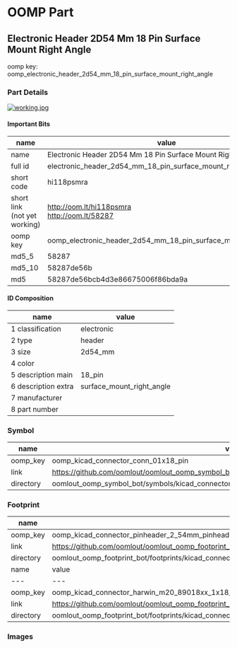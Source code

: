 # OOMP Part  
## Electronic Header 2D54 Mm 18 Pin Surface Mount Right Angle  
  
oomp key: oomp_electronic_header_2d54_mm_18_pin_surface_mount_right_angle  
  
### Part Details  
  
[![working.jpg](working_600.jpg)](working.jpg)  
  
#### Important Bits  
| name | value | 
| --- | --- | 
| name | Electronic Header 2D54 Mm 18 Pin Surface Mount Right Angle | 
| full id | electronic_header_2d54_mm_18_pin_surface_mount_right_angle | 
| short code | hi118psmra | 
| short link<br>(not yet working) | http://oom.lt/hi118psmra<br>http://oom.lt/58287 | 
| oomp key | oomp_electronic_header_2d54_mm_18_pin_surface_mount_right_angle | 
| md5_5 | 58287 | 
| md5_10 | 58287de56b | 
| md5 | 58287de56bcb4d3e86675006f86bda9a | 
#### ID Composition  
| name | value | 
| --- | --- | 
| 1 classification | electronic | 
| 2 type | header | 
| 3 size | 2d54_mm | 
| 4 color |  | 
| 5 description main | 18_pin | 
| 6 description extra | surface_mount_right_angle | 
| 7 manufacturer |  | 
| 8 part number |  | 
### Symbol  
| name | value | 
| --- | --- | 
| oomp_key | oomp_kicad_connector_conn_01x18_pin | 
| link | https://github.com/oomlout/oomlout_oomp_symbol_bot/tree/main/symbols/kicad_connector_conn_01x18_pin | 
| directory | oomlout_oomp_symbol_bot/symbols/kicad_connector_conn_01x18_pin//working/working.kicad_sym | 
### Footprint  
| name | value | 
| --- | --- | 
| oomp_key | oomp_kicad_connector_pinheader_2_54mm_pinheader_1x18_p2_54mm_vertical | 
| link | https://github.com/oomlout/oomlout_oomp_footprint_bot/tree/main/foootprntss/kicad_connector_pinheader_2_54mm_pinheader_1x18_p2_54mm_vertical | 
| directory | oomlout_oomp_footprint_bot/footprints/kicad_connector_pinheader_2_54mm_pinheader_1x18_p2_54mm_vertical//working/working.kicad_mod | 
| name | value | 
| --- | --- | 
| oomp_key | oomp_kicad_connector_harwin_m20_89018xx_1x18_p2_54mm_horizontal | 
| link | https://github.com/oomlout/oomlout_oomp_footprint_bot/tree/main/foootprntss/kicad_connector_harwin_m20_89018xx_1x18_p2_54mm_horizontal | 
| directory | oomlout_oomp_footprint_bot/footprints/kicad_connector_harwin_m20_89018xx_1x18_p2_54mm_horizontal//working/working.kicad_mod | 
### Images  
